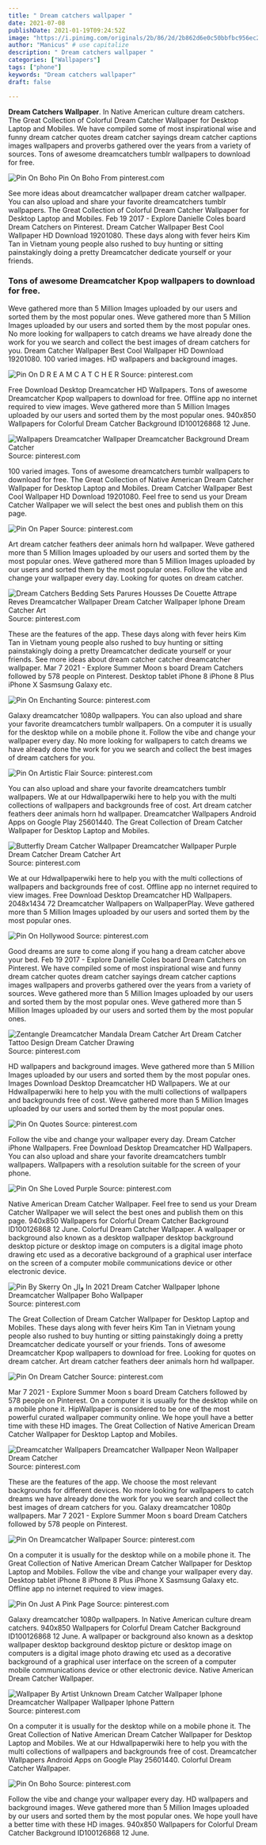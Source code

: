 ```yaml
---
title: " Dream catchers wallpaper "
date: 2021-07-08
publishDate: 2021-01-19T09:24:52Z
image: "https://i.pinimg.com/originals/2b/86/2d/2b862d6e0c50bbfbc956ec25ada35f31.jpg"
author: "Manicus" # use capitalize
description: " Dream catchers wallpaper "
categories: ["Wallpapers"]
tags: ["phone"]
keywords: "Dream catchers wallpaper"
draft: false

---
```



**Dream Catchers Wallpaper**. In Native American culture dream catchers. The Great Collection of Colorful Dream Catcher Wallpaper for Desktop Laptop and Mobiles. We have compiled some of most inspirational wise and funny dream catcher quotes dream catcher sayings dream catcher captions images wallpapers and proverbs gathered over the years from a variety of sources. Tons of awesome dreamcatchers tumblr wallpapers to download for free.

![Pin On Boho](https://i.pinimg.com/originals/2b/86/2d/2b862d6e0c50bbfbc956ec25ada35f31.jpg "Pin On Boho")
Pin On Boho From pinterest.com


See more ideas about dreamcatcher wallpaper dream catcher wallpaper. You can also upload and share your favorite dreamcatchers tumblr wallpapers. The Great Collection of Colorful Dream Catcher Wallpaper for Desktop Laptop and Mobiles. Feb 19 2017 - Explore Danielle Coles board Dream Catchers on Pinterest. Dream Catcher Wallpaper Best Cool Wallpaper HD Download 19201080. These days along with fever heirs Kim Tan in Vietnam young people also rushed to buy hunting or sitting painstakingly doing a pretty Dreamcatcher dedicate yourself or your friends.

### Tons of awesome Dreamcatcher Kpop wallpapers to download for free.

Weve gathered more than 5 Million Images uploaded by our users and sorted them by the most popular ones. Weve gathered more than 5 Million Images uploaded by our users and sorted them by the most popular ones. No more looking for wallpapers to catch dreams we have already done the work for you we search and collect the best images of dream catchers for you. Dream Catcher Wallpaper Best Cool Wallpaper HD Download 19201080. 100 varied images. HD wallpapers and background images.


![Pin On D R E A M C A T C H E R](https://i.pinimg.com/originals/c3/bc/9d/c3bc9d12cafbd7353c81be4cbd313039.png "Pin On D R E A M C A T C H E R")
Source: pinterest.com

Free Download Desktop Dreamcatcher HD Wallpapers. Tons of awesome Dreamcatcher Kpop wallpapers to download for free. Offline app no internet required to view images. Weve gathered more than 5 Million Images uploaded by our users and sorted them by the most popular ones. 940x850 Wallpapers for Colorful Dream Catcher Background ID100126868 12 June.

![Wallpapers Dreamcatcher Wallpaper Dreamcatcher Background Dream Catcher](https://i.pinimg.com/originals/79/c8/1b/79c81bd95de88539d616c3f61a80fdc2.jpg "Wallpapers Dreamcatcher Wallpaper Dreamcatcher Background Dream Catcher")
Source: pinterest.com

100 varied images. Tons of awesome dreamcatchers tumblr wallpapers to download for free. The Great Collection of Native American Dream Catcher Wallpaper for Desktop Laptop and Mobiles. Dream Catcher Wallpaper Best Cool Wallpaper HD Download 19201080. Feel free to send us your Dream Catcher Wallpaper we will select the best ones and publish them on this page.

![Pin On Paper](https://i.pinimg.com/originals/24/62/97/2462976e5f48560896270852656f7021.jpg "Pin On Paper")
Source: pinterest.com

Art dream catcher feathers deer animals horn hd wallpaper. Weve gathered more than 5 Million Images uploaded by our users and sorted them by the most popular ones. Weve gathered more than 5 Million Images uploaded by our users and sorted them by the most popular ones. Follow the vibe and change your wallpaper every day. Looking for quotes on dream catcher.

![Dream Catchers Bedding Sets Parures Housses De Couette Attrape Reves Dreamcatcher Wallpaper Dream Catcher Wallpaper Iphone Dream Catcher Art](https://i.pinimg.com/564x/e3/a3/b6/e3a3b6ebdf0aab298665eca7d46c9272.jpg "Dream Catchers Bedding Sets Parures Housses De Couette Attrape Reves Dreamcatcher Wallpaper Dream Catcher Wallpaper Iphone Dream Catcher Art")
Source: pinterest.com

These are the features of the app. These days along with fever heirs Kim Tan in Vietnam young people also rushed to buy hunting or sitting painstakingly doing a pretty Dreamcatcher dedicate yourself or your friends. See more ideas about dream catcher catcher dreamcatcher wallpaper. Mar 7 2021 - Explore Summer Moon s board Dream Catchers followed by 578 people on Pinterest. Desktop tablet iPhone 8 iPhone 8 Plus iPhone X Sasmsung Galaxy etc.

![Pin On Enchanting](https://i.pinimg.com/originals/71/b3/2d/71b32d17ee58471f8d737bf2f15c3354.jpg "Pin On Enchanting")
Source: pinterest.com

Galaxy dreamcatcher 1080p wallpapers. You can also upload and share your favorite dreamcatchers tumblr wallpapers. On a computer it is usually for the desktop while on a mobile phone it. Follow the vibe and change your wallpaper every day. No more looking for wallpapers to catch dreams we have already done the work for you we search and collect the best images of dream catchers for you.

![Pin On Artistic Flair](https://i.pinimg.com/originals/1d/6a/f1/1d6af194696e0e21f0fb0cfb74a5a998.jpg "Pin On Artistic Flair")
Source: pinterest.com

You can also upload and share your favorite dreamcatchers tumblr wallpapers. We at our Hdwallpaperwiki here to help you with the multi collections of wallpapers and backgrounds free of cost. Art dream catcher feathers deer animals horn hd wallpaper. Dreamcatcher Wallpapers Android Apps on Google Play 25601440. The Great Collection of Dream Catcher Wallpaper for Desktop Laptop and Mobiles.

![Butterfly Dream Catcher Wallpaper Dreamcatcher Wallpaper Purple Dream Catcher Dream Catcher Art](https://i.pinimg.com/originals/7a/49/22/7a49222e9bfc1cae3bbf0b8b1ea606d0.jpg "Butterfly Dream Catcher Wallpaper Dreamcatcher Wallpaper Purple Dream Catcher Dream Catcher Art")
Source: pinterest.com

We at our Hdwallpaperwiki here to help you with the multi collections of wallpapers and backgrounds free of cost. Offline app no internet required to view images. Free Download Desktop Dreamcatcher HD Wallpapers. 2048x1434 72 Dreamcatcher Wallpapers on WallpaperPlay. Weve gathered more than 5 Million Images uploaded by our users and sorted them by the most popular ones.

![Pin On Hollywood](https://i.pinimg.com/originals/71/89/b4/7189b4718abddac9c02b9fb1fbc3c2ed.jpg "Pin On Hollywood")
Source: pinterest.com

Good dreams are sure to come along if you hang a dream catcher above your bed. Feb 19 2017 - Explore Danielle Coles board Dream Catchers on Pinterest. We have compiled some of most inspirational wise and funny dream catcher quotes dream catcher sayings dream catcher captions images wallpapers and proverbs gathered over the years from a variety of sources. Weve gathered more than 5 Million Images uploaded by our users and sorted them by the most popular ones. Weve gathered more than 5 Million Images uploaded by our users and sorted them by the most popular ones.

![Zentangle Dreamcatcher Mandala Dream Catcher Art Dream Catcher Tattoo Design Dream Catcher Drawing](https://i.pinimg.com/originals/6f/2a/09/6f2a09fa6c871b428c4e9dd3bad7e600.jpg "Zentangle Dreamcatcher Mandala Dream Catcher Art Dream Catcher Tattoo Design Dream Catcher Drawing")
Source: pinterest.com

HD wallpapers and background images. Weve gathered more than 5 Million Images uploaded by our users and sorted them by the most popular ones. Images Download Desktop Dreamcatcher HD Wallpapers. We at our Hdwallpaperwiki here to help you with the multi collections of wallpapers and backgrounds free of cost. Weve gathered more than 5 Million Images uploaded by our users and sorted them by the most popular ones.

![Pin On Quotes](https://i.pinimg.com/originals/3c/a3/37/3ca33724f59bf44ec76aace3f365c1d6.png "Pin On Quotes")
Source: pinterest.com

Follow the vibe and change your wallpaper every day. Dream Catcher iPhone Wallpapers. Free Download Desktop Dreamcatcher HD Wallpapers. You can also upload and share your favorite dreamcatchers tumblr wallpapers. Wallpapers with a resolution suitable for the screen of your phone.

![Pin On She Loved Purple](https://i.pinimg.com/736x/d0/39/a4/d039a4d81933da8ff0876552aecc1688.jpg "Pin On She Loved Purple")
Source: pinterest.com

Native American Dream Catcher Wallpaper. Feel free to send us your Dream Catcher Wallpaper we will select the best ones and publish them on this page. 940x850 Wallpapers for Colorful Dream Catcher Background ID100126868 12 June. Colorful Dream Catcher Wallpaper. A wallpaper or background also known as a desktop wallpaper desktop background desktop picture or desktop image on computers is a digital image photo drawing etc used as a decorative background of a graphical user interface on the screen of a computer mobile communications device or other electronic device.

![Pin By Skerry On وال In 2021 Dream Catcher Wallpaper Iphone Dreamcatcher Wallpaper Boho Wallpaper](https://i.pinimg.com/474x/55/9f/be/559fbe29439e3553295c40a697cd588d.jpg "Pin By Skerry On وال In 2021 Dream Catcher Wallpaper Iphone Dreamcatcher Wallpaper Boho Wallpaper")
Source: pinterest.com

The Great Collection of Dream Catcher Wallpaper for Desktop Laptop and Mobiles. These days along with fever heirs Kim Tan in Vietnam young people also rushed to buy hunting or sitting painstakingly doing a pretty Dreamcatcher dedicate yourself or your friends. Tons of awesome Dreamcatcher Kpop wallpapers to download for free. Looking for quotes on dream catcher. Art dream catcher feathers deer animals horn hd wallpaper.

![Pin On Dream Catcher](https://i.pinimg.com/originals/29/b2/c4/29b2c4df08dedceb1c8d33ea7a9d8cda.jpg "Pin On Dream Catcher")
Source: pinterest.com

Mar 7 2021 - Explore Summer Moon s board Dream Catchers followed by 578 people on Pinterest. On a computer it is usually for the desktop while on a mobile phone it. HipWallpaper is considered to be one of the most powerful curated wallpaper community online. We hope youll have a better time with these HD images. The Great Collection of Native American Dream Catcher Wallpaper for Desktop Laptop and Mobiles.

![Dreamcatcher Wallpapers Dreamcatcher Wallpaper Neon Wallpaper Dream Catcher](https://i.pinimg.com/originals/7d/c4/a7/7dc4a74143394f7ebe661ae1651e2bc3.png "Dreamcatcher Wallpapers Dreamcatcher Wallpaper Neon Wallpaper Dream Catcher")
Source: pinterest.com

These are the features of the app. We choose the most relevant backgrounds for different devices. No more looking for wallpapers to catch dreams we have already done the work for you we search and collect the best images of dream catchers for you. Galaxy dreamcatcher 1080p wallpapers. Mar 7 2021 - Explore Summer Moon s board Dream Catchers followed by 578 people on Pinterest.

![Pin On Dreamcatcher Wallpaper](https://i.pinimg.com/originals/11/fe/81/11fe817983d1324d5d5e4c1d357c054e.jpg "Pin On Dreamcatcher Wallpaper")
Source: pinterest.com

On a computer it is usually for the desktop while on a mobile phone it. The Great Collection of Native American Dream Catcher Wallpaper for Desktop Laptop and Mobiles. Follow the vibe and change your wallpaper every day. Desktop tablet iPhone 8 iPhone 8 Plus iPhone X Sasmsung Galaxy etc. Offline app no internet required to view images.

![Pin On Just A Pink Page](https://i.pinimg.com/originals/90/68/c5/9068c5d5b0feab0b18c9b5d34eef65a6.jpg "Pin On Just A Pink Page")
Source: pinterest.com

Galaxy dreamcatcher 1080p wallpapers. In Native American culture dream catchers. 940x850 Wallpapers for Colorful Dream Catcher Background ID100126868 12 June. A wallpaper or background also known as a desktop wallpaper desktop background desktop picture or desktop image on computers is a digital image photo drawing etc used as a decorative background of a graphical user interface on the screen of a computer mobile communications device or other electronic device. Native American Dream Catcher Wallpaper.

![Wallpaper By Artist Unknown Dream Catcher Wallpaper Iphone Dreamcatcher Wallpaper Wallpaper Iphone Pattern](https://i.pinimg.com/originals/f1/3c/4b/f13c4bb4b2fe4c61d47f0d37c2c8acd5.jpg "Wallpaper By Artist Unknown Dream Catcher Wallpaper Iphone Dreamcatcher Wallpaper Wallpaper Iphone Pattern")
Source: pinterest.com

On a computer it is usually for the desktop while on a mobile phone it. The Great Collection of Native American Dream Catcher Wallpaper for Desktop Laptop and Mobiles. We at our Hdwallpaperwiki here to help you with the multi collections of wallpapers and backgrounds free of cost. Dreamcatcher Wallpapers Android Apps on Google Play 25601440. Colorful Dream Catcher Wallpaper.

![Pin On Boho](https://i.pinimg.com/originals/2b/86/2d/2b862d6e0c50bbfbc956ec25ada35f31.jpg "Pin On Boho")
Source: pinterest.com

Follow the vibe and change your wallpaper every day. HD wallpapers and background images. Weve gathered more than 5 Million Images uploaded by our users and sorted them by the most popular ones. We hope youll have a better time with these HD images. 940x850 Wallpapers for Colorful Dream Catcher Background ID100126868 12 June.

